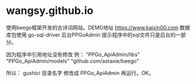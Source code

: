 # wangsy.github.io
使用beego框架开发的古诗词网站。DEMO地址 https://www.kaixin00.com
数据库包使用 go-sql-driver
后台PPGoAdmin
提示程序中的sql文件只是后台的一部分。


因为程序中引用地址没有修改 例：
	"PPGo_ApiAdmin/libs"
	"PPGo_ApiAdmin/models"
	"github.com/astaxie/beego"

所以：
gushici 目录名字 修改成 PPGo_ApiAdmin 再运行。OK。
